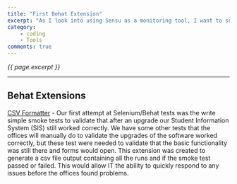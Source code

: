 ```yaml
---
title: "First Behat Extension"
excerpt: "As I look into using Sensu as a monitoring tool, I want to see how we can use our automate tests as a monitoring tool"
category:
    - coding
    - Tools
comments: true
---
```

<i>{{ page.excerpt }}</i>
<hr />

## Behat Extensions

[CSV Formatter](https://github.com/MiamiOH/Behat-CSVFormatter) -  Our first attempt at Selenium/Behat tests was the write simple smoke tests to validate that after an upgrade our Student Information System (SIS) still worked correctly.  We have some other tests that the offices will manually do to validate the upgrades of the software worked correctly, but these test were needed to validate that the basic functionality was still there and forms would open.
This extension was created to generate a csv file output containing all the runs and if the smoke test passed or failed.  This would allow IT the ability to quickly respond to any issues before the offices found problems.
